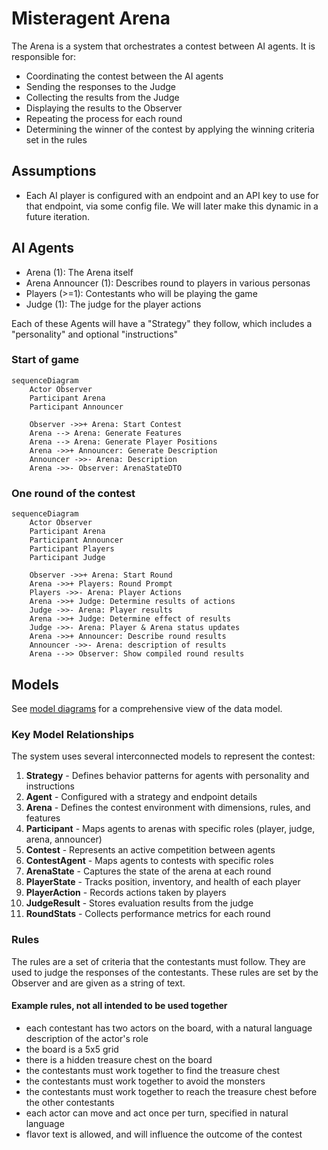 # Misteragent Arena

The Arena is a system that orchestrates a contest between AI agents. It is responsible for:

- Coordinating the contest between the AI agents
- Sending the responses to the Judge
- Collecting the results from the Judge
- Displaying the results to the Observer
- Repeating the process for each round
- Determining the winner of the contest by applying the winning criteria set in the rules

## Assumptions
- Each AI player is configured with an endpoint and an API key to use for that endpoint, via some config file. We will later make this dynamic in a future iteration.

## AI Agents

- Arena (1): The Arena itself
- Arena Announcer (1): Describes round to players in various personas
- Players (>=1): Contestants who will be playing the game
- Judge (1): The judge for the player actions

Each of these Agents will have a "Strategy" they follow, which includes a "personality" and optional "instructions"

### Start of game

```mermaid
sequenceDiagram
    Actor Observer
    Participant Arena
    Participant Announcer

    Observer ->>+ Arena: Start Contest
    Arena --> Arena: Generate Features
    Arena --> Arena: Generate Player Positions
    Arena ->>+ Announcer: Generate Description
    Announcer ->>- Arena: Description
    Arena ->>- Observer: ArenaStateDTO
```

### One round of the contest

```mermaid
sequenceDiagram
    Actor Observer
    Participant Arena
    Participant Announcer
    Participant Players
    Participant Judge
 
    Observer ->>+ Arena: Start Round
    Arena ->>+ Players: Round Prompt
    Players ->>- Arena: Player Actions
    Arena ->>+ Judge: Determine results of actions
    Judge ->>- Arena: Player results
    Arena ->>+ Judge: Determine effect of results
    Judge ->>- Arena: Player & Arena status updates
    Arena ->>+ Announcer: Describe round results
    Announcer ->>- Arena: description of results
    Arena -->> Observer: Show compiled round results
```
## Models

See [model diagrams](./model-diagrams.md) for a comprehensive view of the data model.

### Key Model Relationships

The system uses several interconnected models to represent the contest:

1. **Strategy** - Defines behavior patterns for agents with personality and instructions
2. **Agent** - Configured with a strategy and endpoint details
3. **Arena** - Defines the contest environment with dimensions, rules, and features
4. **Participant** - Maps agents to arenas with specific roles (player, judge, arena, announcer)
5. **Contest** - Represents an active competition between agents
6. **ContestAgent** - Maps agents to contests with specific roles
7. **ArenaState** - Captures the state of the arena at each round
8. **PlayerState** - Tracks position, inventory, and health of each player
9. **PlayerAction** - Records actions taken by players
10. **JudgeResult** - Stores evaluation results from the judge
11. **RoundStats** - Collects performance metrics for each round

### Rules

The rules are a set of criteria that the contestants must follow. They are used to judge the responses of the contestants. These rules are set by the Observer and are given as a string of text.

#### Example rules, not all intended to be used together
- each contestant has two actors on the board, with a natural language description of the actor's role
- the board is a 5x5 grid
- there is a hidden treasure chest on the board
- the contestants must work together to find the treasure chest
- the contestants must work together to avoid the monsters
- the contestants must work together to reach the treasure chest before the other contestants
- each actor can move and act once per turn, specified in natural language
- flavor text is allowed, and will influence the outcome of the contest


